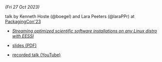 *(Fri 27 Oct 2023)*

talk by Kenneth Hoste (@boegel) and Lara Peeters (@laraPPr) at [PackagingCon'23](https://packaging-con.org/)

* [*Streaming optimized scientific software installations on any Linux distro with EESSI*](https://cfp.packaging-con.org/2023/talk/9WAN3N/)

* [slides (PDF)](EESSI-PackagingCon23-2023-10-27.pdf)
* [recorded talk (YouTube)](https://www.youtube.com/watch?v=njNuClStdlA)
